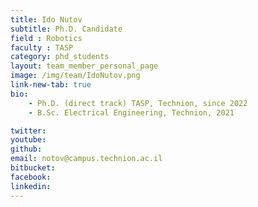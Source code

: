 ```yaml
---
title: Ido Nutov
subtitle: Ph.D. Candidate
field : Robotics
faculty : TASP
category: phd_students
layout: team_member_personal_page
image: /img/team/IdoNutov.png
link-new-tab: true
bio:
    - Ph.D. (direct track) TASP, Technion, since 2022
    - B.Sc. Electrical Engineering, Technion, 2021

twitter: 
youtube: 
github: 
email: notov@campus.technion.ac.il
bitbucket: 
facebook: 
linkedin: 
---
```



<!-- ## Related publications at ANPL: -->

<!-- {% bibliography -q @*[author ~= \bNutov\b] --group_by none --order descending %} -->